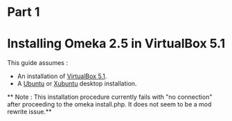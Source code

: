 # Part 1

# Installing Omeka 2.5 in VirtualBox 5.1

This guide assumes :

* An installation of [VirtualBox 5.1](https://www.virtualbox.org/wiki/Downloads).
* A [Ubuntu](https://www.ubuntu.com/) or [Xubuntu](http://xubuntu.org/) desktop installation.

** Note : This installation procedure currently fails with "no connection" after proceeding to the omeka install.php. It does not seem to be a mod rewrite issue.** 



